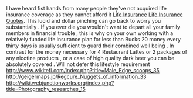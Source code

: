 I have heard fist hands from many people they've not acquired life
insurance coverage as they cannot afford it [Life
Insurance](http://eformkit.com/) [Life Insurance
Quotes](http://eformkit.com/). This lucid and dollar pinching can go
back to worry you substantially . If you ever die you wouldn't want to
depart all your family members in financial trouble , this is why on
your own working with a relatively funded life insurance plan for less
than Bucks 20 money every thirty days is usually sufficient to guard
their combined well being . In contrast for the money necessary for 4
Restaurant Lattes or 2 packages of any nicotine products , or a case of
high quality dark beer you can be absolutely covered . Will not defer
this lifestyle requirement
<http://www.wikitefl.com/index.php?title=Male_Edge_scoops_35>
<http://geigermaps.jp/Regcure_Nuggets_of_information_33>
<http://wiki.webjunctionworks.org/index.php?title=Photography_researches_15>